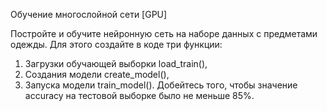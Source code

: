 Обучение многослойной сети [GPU]

Постройте и обучите нейронную сеть на наборе данных с предметами одежды. Для этого создайте в коде три функции:
1. Загрузки обучающей выборки load_train(),
2. Создания модели create_model(),
3. Запуска модели train_model().
Добейтесь того, чтобы значение accuracy на тестовой выборке было не меньше 85%.
